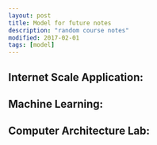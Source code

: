 ```yaml
---
layout: post
title: Model for future notes
description: "random course notes"
modified: 2017-02-01
tags: [model]
---
```


## Internet Scale Application:



## Machine Learning:



## Computer Architecture Lab:
